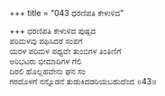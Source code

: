 +++
title = "043 ಧರಣಿಪತಿ ಕೇಳುಳಿದ"

+++
ಧರಣಿಪತಿ ಕೇಳುಳಿದ ಪುಷ್ಪದ  
ಪರಿಮಳವು ಪಥಿಸಿದರೆ ಸಂಪಗೆ  
ಯರಳ ಪರಿಮಳ ಪಥ್ಯವೇ ತುಂಬಿಗಳ ತಿಂತಿಣಿಗೆ  
ಅರಿಭಟರು ಭೀಮಾದಿಗಳ ಗೆಲಿ  
ದಿರಲಿ ಹೊಲ್ಲಹವೇನು ಘನ ಸಂ  
ಗರದೊಳಗೆ ನನ್ನೊಡನೆ ತುಡುಕಿದಡರಿಯಬಹುದೆಂದ     ॥43॥